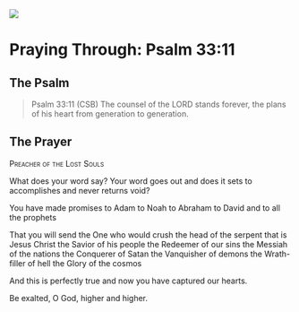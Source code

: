 <img class="intro-right" src="/images/art-paris-psalter.jpg">

# Praying Through: Psalm 33:11

## The Psalm

>Psalm 33:11 (CSB)   The counsel of the LORD stands forever, the plans of his heart from generation to generation.

## The Prayer

<div style="font-variant: small-caps;">
Preacher of the Lost Souls
</div>

What does your word say?
  Your word goes out
  and does it sets to accomplishes
  and never returns void?

You have made promises
  to Adam
  to Noah
  to Abraham
  to David
  and to all the prophets

That you will send 
  the One who would crush the head of the serpent
  that is Jesus Christ
  the Savior of his people
  the Redeemer of our sins
  the Messiah of the nations
  the Conquerer of Satan
  the Vanquisher of demons
  the Wrath-filler of hell
  the Glory of the cosmos

And this is perfectly true
  and now you have captured our hearts.

Be exalted, O God,
  higher and higher.
